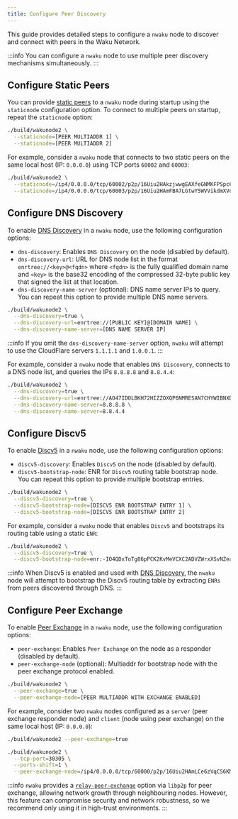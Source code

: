```yaml
---
title: Configure Peer Discovery
---
```


This guide provides detailed steps to configure a `nwaku` node to discover and connect with peers in the Waku Network.

:::info
You can configure a `nwaku` node to use multiple peer discovery mechanisms simultaneously.
:::

## Configure Static Peers

You can provide [static peers](/overview/concepts/static-peers) to a `nwaku` node during startup using the `staticnode` configuration option. To connect to multiple peers on startup, repeat the `staticnode` option:

```bash
./build/wakunode2 \
  --staticnode=[PEER MULTIADDR 1] \
  --staticnode=[PEER MULTIADDR 2]
```

For example, consider a `nwaku` node that connects to two static peers on the same local host (IP: `0.0.0.0`) using TCP ports `60002` and `60003`:

```bash
./build/wakunode2 \
  --staticnode=/ip4/0.0.0.0/tcp/60002/p2p/16Uiu2HAkzjwwgEAXfeGNMKFPSpc6vGBRqCdTLG5q3Gmk2v4pQw7H \
  --staticnode=/ip4/0.0.0.0/tcp/60003/p2p/16Uiu2HAmFBA7LGtwY5WVVikdmXVo3cKLqkmvVtuDu63fe8safeQJ
```

## Configure DNS Discovery

To enable [DNS Discovery](/overview/concepts/dns-discovery) in a `nwaku` node, use the following configuration options:

- `dns-discovery`: Enables `DNS Discovery` on the node (disabled by default).
- `dns-discovery-url`: URL for DNS node list in the format `enrtree://<key>@<fqdn>` where `<fqdn>` is the fully qualified domain name and `<key>` is the base32 encoding of the compressed 32-byte public key that signed the list at that location.
- `dns-discovery-name-server` (optional): DNS name server IPs to query. You can repeat this option to provide multiple DNS name servers.

```bash
./build/wakunode2 \
  --dns-discovery=true \
  --dns-discovery-url=enrtree://[PUBLIC KEY]@[DOMAIN NAME] \
  --dns-discovery-name-server=[DNS NAME SERVER IP]
```

:::info
If you omit the `dns-discovery-name-server` option, `nwaku` will attempt to use the CloudFlare servers `1.1.1.1` and `1.0.0.1`.
:::

For example, consider a `nwaku` node that enables `DNS Discovery`, connects to a DNS node list, and queries the IPs `8.8.8.8` and `8.8.4.4`:

```bash
./build/wakunode2 \
  --dns-discovery=true \
  --dns-discovery-url=enrtree://AO47IDOLBKH72HIZZOXQP6NMRESAN7CHYWIBNXDXWRJRZWLODKII6@test.wakuv2.nodes.status.im \
  --dns-discovery-name-server=8.8.8.8 \
  --dns-discovery-name-server=8.8.4.4
```

## Configure Discv5

To enable [Discv5](/overview/concepts/discv5) in a `nwaku` node, use the following configuration options:

- `discv5-discovery`: Enables `Discv5` on the node (disabled by default).
- `discv5-bootstrap-node`: ENR for `Discv5` routing table bootstrap node. You can repeat this option to provide multiple bootstrap entries.

```bash
./build/wakunode2 \
  --discv5-discovery=true \
  --discv5-bootstrap-node=[DISCV5 ENR BOOTSTRAP ENTRY 1] \
  --discv5-bootstrap-node=[DISCV5 ENR BOOTSTRAP ENTRY 2]
```

For example, consider a `nwaku` node that enables `Discv5` and bootstraps its routing table using a static `ENR`:

```bash
./build/wakunode2 \
  --discv5-discovery=true \
  --discv5-bootstrap-node=enr:-IO4QDxToTg86pPCK2KvMeVCXC2ADVZWrxXSvNZeaoa0JhShbM5qed69RQz1s1mWEEqJ3aoklo_7EU9iIBcPMVeKlCQBgmlkgnY0iXNlY3AyNTZrMaEDdBHK1Gx6y_zv5DVw5Qb3DtSOMmVHTZO1WSORrF2loL2DdWRwgiMohXdha3UyAw
```

:::info
When Discv5 is enabled and used with [DNS Discovery](#configure-dns-discovery), the `nwaku` node will attempt to bootstrap the Discv5 routing table by extracting `ENRs` from peers discovered through DNS.
:::

## Configure Peer Exchange

To enable [Peer Exchange](/overview/concepts/peer-exchange) in a `nwaku` node, use the following configuration options:

- `peer-exchange`: Enables `Peer Exchange` on the node as a responder (disabled by default).
- `peer-exchange-node` (optional): Multiaddr for bootstrap node with the peer exchange protocol enabled.

```bash
./build/wakunode2 \
  --peer-exchange=true \
  --peer-exchange-node=[PEER MULTIADDR WITH EXCHANGE ENABLED]
```

For example, consider two `nwaku` nodes configured as a `server` (peer exchange responder node) and `client` (node using peer exchange) on the same local host (IP: `0.0.0.0`):

```bash title="Server: Nwaku Node with Peer Exchange Enabled"
./build/wakunode2 --peer-exchange=true
```

```bash title="Client: Nwaku Node Bootstrapping with Peer Exchange"
./build/wakunode2 \
  --tcp-port=30305 \
  --ports-shift=1 \
  --peer-exchange-node=/ip4/0.0.0.0/tcp/60000/p2p/16Uiu2HAmLCe6zVqCS6KMqqRbbhyoJjfYZGr1Q3thTSbyKzibQkFR
```

:::info
`nwaku` provides a [`relay-peer-exchange`](/guides/reference/node-config-options#relay-config) option via `libp2p` for peer exchange, allowing network growth through neighbouring nodes. However, this feature can compromise security and network robustness, so we recommend only using it in high-trust environments.
:::
